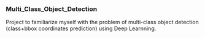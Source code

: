 ### Multi_Class_Object_Detection

Project to familiarize myself with the problem of multi-class object detection (class+bbox coordinates prediction) using Deep Learnning.


